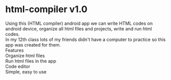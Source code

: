 # html-compiler v1.0
Using this (HTML compiler) android app we can write HTML codes on android device, organize
all html files and projects, write and run html codes.  
In my 12th class lots of my friends didn't have a computer to practice so this app was created for
them.  
Features  
Organize html files  
Run html files in the app  
Code editor  
Simple, easy to use  

